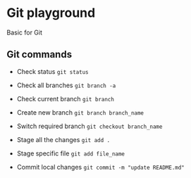 # Git playground

Basic for Git

## Git commands

- Check status
  `git status`

- Check all branches
  `git branch -a`

- Check current branch
  `git branch`

- Create new branch
  `git branch branch_name`

- Switch required branch
  `git checkout branch_name`

- Stage all the changes
  `git add .`

- Stage specific file
  `git add file_name`

- Commit local changes
  `git commit -m "update README.md"`

